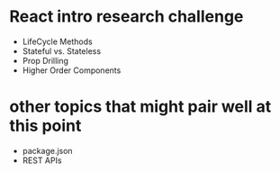 # React intro research challenge

- LifeCycle Methods
- Stateful vs. Stateless
- Prop Drilling
- Higher Order Components


# other topics that might pair well at this point

- package.json
- REST APIs
